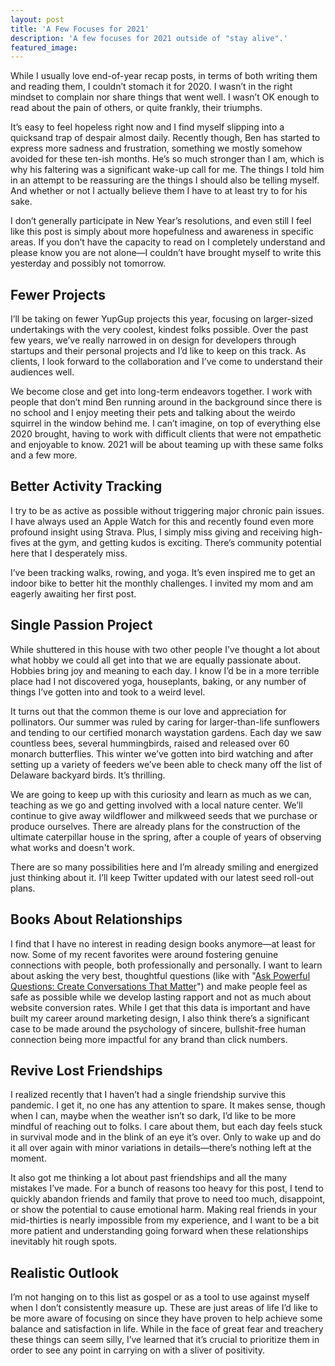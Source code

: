 ```yaml
---
layout: post
title: 'A Few Focuses for 2021'
description: 'A few focuses for 2021 outside of "stay alive".'
featured_image:
---
```

While I usually love end-of-year recap posts, in terms of both writing them and reading them, I couldn’t stomach it for 2020. I wasn’t in the right mindset to complain nor share things that went well. I wasn’t OK enough to read about the pain of others, or quite frankly, their triumphs.

It’s easy to feel hopeless right now and I find myself slipping into a quicksand trap of despair almost daily. Recently though, Ben has started to express more sadness and frustration, something we mostly somehow avoided for these ten-ish months. He’s so much stronger than I am, which is why his faltering was a significant wake-up call for me. The things I told him in an attempt to be reassuring are the things I should also be telling myself. And whether or not I actually believe them I have to at least try to for his sake.

I don’t generally participate in New Year’s resolutions, and even still I feel like this post is simply about more hopefulness and awareness in specific areas. If you don’t have the capacity to read on I completely understand and please know you are not alone—I couldn’t have brought myself to write this yesterday and possibly not tomorrow.

## Fewer Projects
I’ll be taking on fewer YupGup projects this year, focusing on larger-sized undertakings with the very coolest, kindest folks possible. Over the past few years, we’ve really narrowed in on design for developers through startups and their personal projects and I’d like to keep on this track. As clients, I look forward to the collaboration and I’ve come to understand their audiences well.

We become close and get into long-term endeavors together. I work with people that don’t mind Ben running around in the background since there is no school and I enjoy meeting their pets and talking about the weirdo squirrel in the window behind me. I can’t imagine, on top of everything else 2020 brought, having to work with difficult clients that were not empathetic and enjoyable to know. 2021 will be about teaming up with these same folks and a few more.    

## Better Activity Tracking
I try to be as active as possible without triggering major chronic pain issues. I have always used an Apple Watch for this and recently found even more profound insight using Strava. Plus, I simply miss giving and receiving high-fives at the gym, and getting kudos is exciting. There’s community potential here that I desperately miss.  

I’ve been tracking walks, rowing, and yoga. It’s even inspired me to get an indoor bike to better hit the monthly challenges. I invited my mom and am eagerly awaiting her first post.   

## Single Passion Project
While shuttered in this house with two other people I’ve thought a lot about what hobby we could all get into that we are equally passionate about. Hobbies bring joy and meaning to each day. I know I’d be in a more terrible place had I not discovered yoga, houseplants, baking, or any number of things I’ve gotten into and took to a weird level.

It turns out that the common theme is our love and appreciation for pollinators. Our summer was ruled by caring for larger-than-life sunflowers and tending to our certified monarch waystation gardens. Each day we saw countless bees, several hummingbirds, raised and released over 60 monarch butterflies. This winter we’ve gotten into bird watching and after setting up a variety of feeders we’ve been able to check many off the list of Delaware backyard birds. It’s thrilling.

We are going to keep up with this curiosity and learn as much as we can, teaching as we go and getting involved with a local nature center. We’ll continue to give away wildflower and milkweed seeds that we purchase or produce ourselves. There are already plans for the construction of the ultimate caterpillar house in the spring, after a couple of years of observing what works and doesn't work.

There are so many possibilities here and I’m already smiling and energized just thinking about it. I’ll keep Twitter updated with our latest seed roll-out plans.  

## Books About Relationships
I find that I have no interest in reading design books anymore—at least for now. Some of my recent favorites were around fostering genuine connections with people, both professionally and personally. I want to learn about asking the very best, thoughtful questions (like with "[Ask Powerful Questions: Create Conversations That Matter](https://www.amazon.com/Ask-Powerful-Questions-Create-Conversations/dp/1545322996/ref=sr_1_8?dchild=1&keywords=ask+better+questions&qid=1609869385&sr=8-8)") and make people feel as safe as possible while we develop lasting rapport and not as much about website conversion rates. While I get that this data is important and have built my career around marketing design, I also think there’s a significant case to be made around the psychology of sincere, bullshit-free human connection being more impactful for any brand than click numbers.

## Revive Lost Friendships
I realized recently that I haven’t had a single friendship survive this pandemic. I get it, no one has any attention to spare. It makes sense, though when I can, maybe when the weather isn’t so dark, I’d like to be more mindful of reaching out to folks. I care about them, but each day feels stuck in survival mode and in the blink of an eye it’s over. Only to wake up and do it all over again with minor variations in details—there’s nothing left at the moment.

It also got me thinking a lot about past friendships and all the many mistakes I’ve made. For a bunch of reasons too heavy for this post, I tend to quickly abandon friends and family that prove to need too much, disappoint, or show the potential to cause emotional harm. Making real friends in your mid-thirties is nearly impossible from my experience, and I want to be a bit more patient and understanding going forward when these relationships inevitably hit rough spots.     

## Realistic Outlook
I’m not hanging on to this list as gospel or as a tool to use against myself when I don’t consistently measure up. These are just areas of life I’d like to be more aware of focusing on since they have proven to help achieve some balance and satisfaction in life. While in the face of great fear and treachery these things can seem silly, I’ve learned that it’s crucial to prioritize them in order to see any point in carrying on with a sliver of positivity.
